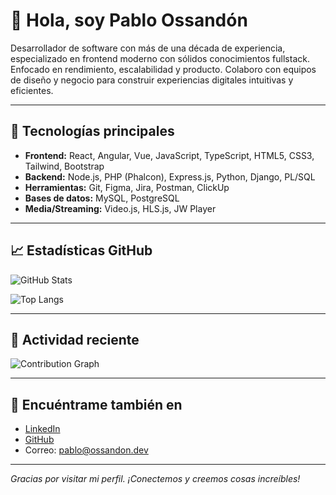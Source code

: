 # 👋 Hola, soy Pablo Ossandón

Desarrollador de software con más de una década de experiencia, especializado en frontend moderno con sólidos conocimientos fullstack. Enfocado en rendimiento, escalabilidad y producto. Colaboro con equipos de diseño y negocio para construir experiencias digitales intuitivas y eficientes.

---

## 🚀 Tecnologías principales

- **Frontend:** React, Angular, Vue, JavaScript, TypeScript, HTML5, CSS3, Tailwind, Bootstrap  
- **Backend:** Node.js, PHP (Phalcon), Express.js, Python, Django, PL/SQL  
- **Herramientas:** Git, Figma, Jira, Postman, ClickUp  
- **Bases de datos:** MySQL, PostgreSQL  
- **Media/Streaming:** Video.js, HLS.js, JW Player  

---

## 📈 Estadísticas GitHub

![GitHub Stats](https://github-readme-stats.vercel.app/api?username=pabloossandon88&show_icons=true&count_private=true&include_all_commits=true&theme=tokyonight)

![Top Langs](https://github-readme-stats.vercel.app/api/top-langs/?username=pabloossandon88&layout=compact&theme=tokyonight)

---

## 🔁 Actividad reciente

![Contribution Graph](https://github-readme-activity-graph.cyclic.app/graph?username=pabloossandon88&theme=tokyo-night)

---

## 🔗 Encuéntrame también en

- [LinkedIn](https://linkedin.com/in/pabloossandontoro)
- [GitHub](https://github.com/pabloossandon88)
- Correo: pablo@ossandon.dev

---

_Gracias por visitar mi perfil. ¡Conectemos y creemos cosas increíbles!_
